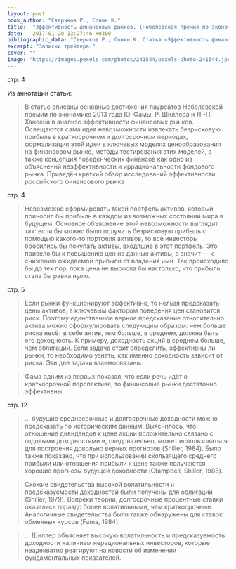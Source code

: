 ```yaml
---
layout: post
book_author: "Сверчков Р., Сонин К."
title:  "Эффективность финансовых рынков. (Нобелевская премия по экономике 2013 г.)"
date:   2017-01-20 13:27:46 +0300
bibliographic_data: "Сверчков Р., Сонин К. Статья «Эффективность финансовых рынков. (Нобелевская премия по экономике 2013 г.)», Ж. «Вопросы экономики» №1, 2014 г., стр. 4-21"
excerpt: "Записки трейдера."
cover: ""
image: "https://images.pexels.com/photos/241544/pexels-photo-241544.jpeg?w=940&h=650&auto=compress&cs=tinysrgb"
---
```


стр. 4 

Из аннотации статьи:

> В статье описаны основные достижения лауреатов Нобелевской премии по экономике 2013 года Ю. Фамы, Р. Шиллера и Л.-П. Хансена в анализе эффективности финансовых рынков. Освещаются сама идея невозможности извлекать безрисковую прибыль в краткосрочном и долгосрочном периодах, формализация этой идеи в ключевых моделях ценообразования на финансовом рынке, методы тестирования этих моделей, а также концепция поведенческих финансов как одно из объяснений неэффективности и иррациональности фондового рынка. Приведён краткий обзор исследований эффективности российского финансового рынка

стр. 4

> Невозможно сформировать такой портфель активов, который приносил бы прибыль в каждом из возможных состояний мира в будущем. Основное объяснение этой невозможности выглядит так: если бы можно было получить безрисковую прибыль с помощью какого-то портфеля активов, то все инвесторы бросились бы покупать активы, входящие в этот портфель. Это привело бы к повышению цен на данные активы, а значит — к снижению ожидаемой прибыли от владения ими. Так происходило бы до тех пор, пока цена не выросла бы настолько, что прибыль стала бы равна нулю.

стр. 5

> Если рынки функционируют эффективно, то нельзя предсказать цены активов, а ключевым фактором поведения цен становится риск. Поэтому единственное верное предсказание относительно актива можно сформулировать следующим образом: чем больше риска несёт в себе актив, тем больше, в среднем, должна быть его доходность. К примеру, доходность акций в среднем больше, чем облигаций. Если задача стоит определить, эффективны ли рынки, то необходимо узнать, как именно доходность зависит от риска. Эти две задачи взаимосвязаны.

> Фама одним из первых показал, что если речь идёт о краткосрочной перспективе, то финансовые рынки достаточно эффективны.

стр. 12 

> … будущие среднесрочные и долгосрочные доходности можно предсказать по историческим данным. Выяснилось, что отношение дивидендов к цене акции положительно связано с годовыми доходностями и, следовательно, может использоваться для построения довольно верных прогнозов (Shiller, 1984). Было также показано, что при использовании скользящего среднего прибыли или отношения прибыли к цене также получаются хорошие прогнозы будущей доходности (Cfampbell, Shiller, 1988).

> Схожие свидетельства высокой волатильности и предсказуемости доходностей были получены для облигаций (Shiller, 1979). Вопреки теории, долгосрочные процентные ставки оказались гораздо более волатильными, чем краткосрочные. Аналогичные свидетельства были также обнаружены для ставок обменных курсов (Fama, 1984).

> … Шиллер объясняет высокую волатильность и предсказуемость доходности наличием нерациональных инвесторов, которые неадекватно реагируют на новости об изменении фундаментальных показателей.


